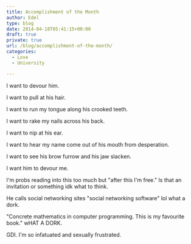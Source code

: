 ```yaml
---
title: Accomplishment of the Month
author: Edel
type: blog
date: 2014-04-18T05:41:15+00:00
draft: true
private: true
url: /blog/accomplishment-of-the-month/
categories:
  - Love
  - University

---
```

I want to devour him.
  
I want to pull at his hair.
  
I want to run my tongue along his crooked teeth.
  
I want to rake my nails across his back.
  
I want to nip at his ear.
  
I want to hear my name come out of his mouth from desperation.
  
I want to see his brow furrow and his jaw slacken.
  
I want him to devour me.

I'm probs reading into this too much but "after this I'm free." Is that an invitation or something idk what to think.

He calls social networking sites "social networking software" lol what a dork.

"Concrete mathematics in computer programming. This is my favourite book." wHAT A DORK.

GDI. I'm so infatuated and sexually frustrated.


